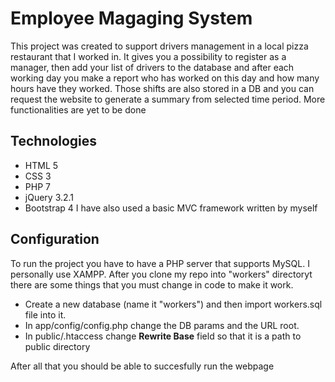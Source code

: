 # Employee Magaging System

This project was created to support drivers management in a local pizza restaurant that I worked in. It gives you a possibility to register as a manager, then add your list of drivers to the database and after each working day you make a report who has worked on this day and how many hours have they worked. Those shifts are also stored in a DB and you can request the website to generate a summary from selected time period. More functionalities are yet to be done

## Technologies
  * HTML 5
  * CSS 3
  * PHP 7
 * jQuery 3.2.1
 * Bootstrap 4
I have also used a basic MVC framework written by myself

## Configuration
To run the project you have to have a PHP server that supports MySQL. I personally use XAMPP.
After you clone my repo into "workers" directoryt there are some things that you must change in code to make it work.
* Create a new database (name it "workers") and then import workers.sql file into it.
* In app/config/config.php change the DB params and the URL root.
* In public/.htaccess change **Rewrite Base** field so that it is a path to public directory

After all that you should be able to succesfully run the webpage
